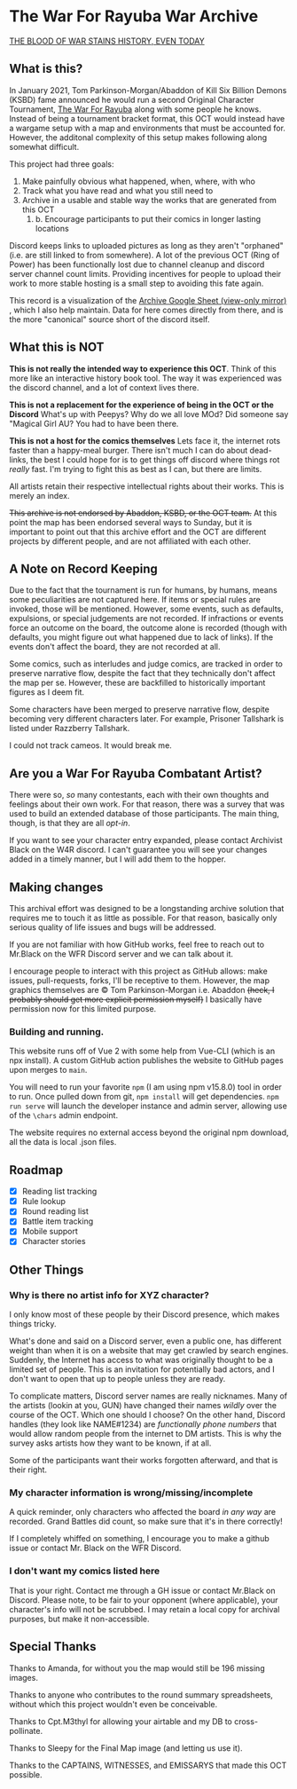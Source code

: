 # The War For Rayuba War Archive

[THE BLOOD OF WAR STAINS HISTORY, EVEN TODAY](https://xrabohrok.github.io/WarMap)

## What is this?

In January 2021, Tom Parkinson-Morgan/Abaddon of Kill Six Billion Demons (KSBD) fame announced he would run a second Original Character Tournament, [The War For Rayuba](https://killsixbilliondemons.com/war-for-rayuba-is-now-live/) along with some people he knows.  Instead of being a tournament bracket format, this OCT would instead have a wargame setup with a map and environments that must be accounted for.  However, the additonal complexity of this setup makes following along somewhat difficult.  

This project had three goals:

1. Make painfully obvious what happened, when, where, with who  
1. Track what you have read and what you still need to
1. Archive in a usable and stable way the works that are generated from this OCT
    1. b. Encourage participants to put their comics in longer lasting locations

Discord keeps links to uploaded pictures as long as they aren't "orphaned" (i.e. are still linked to from somewhere).  A lot of the previous OCT (Ring of Power) has been functionally lost due to channel cleanup and discord server channel count limits.  Providing incentives for people to upload their work to more stable hosting is a small step to avoiding this fate again.  

This record is a visualization of the [Archive Google Sheet (view-only mirror)](https://docs.google.com/spreadsheets/d/15d804_im5dHn1p22rEqSuRo29ezqsrGBkHyKALF9gDo/edit#gid=1678530749) , which I also help maintain.  Data for here comes directly from there, and is the more "canonical" source short of the discord itself. 

## What this is NOT

**This is not really the intended way to experience this OCT**. Think of this more like an interactive history book tool. The way it was experienced was the discord channel, and a lot of context lives there.

**This is not a replacement for the experience of being in the OCT or the Discord** What's up with Peepys?  Why do we all love MOd?  Did someone say "Magical Girl AU?  You had to have been there.

**This is not a host for the comics themselves** Lets face it, the internet rots faster than a happy-meal burger.  There isn't much I can do about dead-links, the best I could hope for is to get things off discord where things rot _really_ fast.  I'm trying to fight this as best as I can, but there are limits.  

All artists retain their respective intellectual rights about their works.  This is merely an index.  

~~This archive is not endorsed by Abaddon, KSBD, or the OCT team.~~ At this point the map has been endorsed several ways to Sunday, but it is important to point out that this archive effort and the OCT are different projects by different people, and are not affiliated with each other.   

## A Note on Record Keeping

Due to the fact that the tournament is run for humans, by humans, means some peculiarities are not captured here.  If items or special rules are invoked, those will be mentioned.  However, some events, such as defaults, expulsions, or special judgements are not recorded.  If infractions or events force an outcome on the board, the outcome alone is recorded (though with defaults, you might figure out what happened due to lack of links).  If the events don't affect the board, they are not recorded at all.

Some comics, such as interludes and judge comics, are tracked in order to preserve narrative flow, despite the fact that they technically don't affect the map per se. However, these are backfilled to historically important figures as I deem fit.  

Some characters have been merged to preserve narrative flow, despite becoming very different characters later.  For example, Prisoner Tallshark is listed under Razzberry Tallshark.  

I could not track cameos.  It would break me.

## Are you a War For Rayuba Combatant Artist?

There were so, _so_ many contestants, each with their own thoughts and feelings about their own work.  For that reason, there was a survey that was used to build an extended database of those participants.  The main thing, though, is that they are all _opt-in_.  

If you want to see your character entry expanded, please contact Archivist Black on the W4R discord.  I can't guarantee you will see your changes added in a timely manner, but I will add them to the hopper.  

## Making changes

This archival effort was designed to be a longstanding archive solution that requires me to touch it as little as possible.  For that reason, basically only serious quality of life issues and bugs will be addressed.  

If you are not familiar with how GitHub works, feel free to reach out to Mr.Black on the WFR Discord server and we can talk about it.

I encourage people to interact with this project as GitHub allows: make issues, pull-requests, forks, I'll be receptive to them.  However, the map graphics themselves are :copyright: Tom Parkinson-Morgan i.e. Abaddon ~~(heck, I probably should get more explicit permission myself)~~ I basically have permission now for this limited purpose.

### Building and running.

This website runs off of Vue 2 with some help from Vue-CLI (which is an npx install).  A custom GitHub action publishes the website to GitHub pages upon merges to `main`.  

You will need to run your favorite `npm` (I am using npm v15.8.0) tool in order to run.  Once pulled down from git, `npm install` will get dependencies. `npm run serve` will launch the developer instance and admin server, allowing use of the `\chars` admin endpoint.  

The website requires no external access beyond the original npm download, all the data is local .json files.  

## Roadmap

- [x] Reading list tracking
- [x] Rule lookup
- [x] Round reading list
- [x] Battle item tracking
- [x] Mobile support
- [x] Character stories

## Other Things

### Why is there no artist info for XYZ character?

I only know most of these people by their Discord presence, which makes things tricky.

What's done and said on a Discord server, even a public one, has different weight than when it is on a website that may get crawled by search engines.  Suddenly, the Internet has access to what was originally thought to be a limited set of people.  This is an invitation for potentially bad actors, and I don't want to open that up to people unless they are ready.

To complicate matters, Discord server names are really nicknames.  Many of the artists (lookin at you, GUN) have changed their names _wildly_ over the course of the OCT.  Which one should I choose?  On the other hand, Discord handles (they look like NAME#1234) are _functionally phone numbers_ that would allow random people from the internet to DM artists.  This is why the survey asks artists how they want to be known, if at all. 

Some of the participants want their works forgotten afterward, and that is their right.  

### My character information is wrong/missing/incomplete

A quick reminder, only characters who affected the board _in any way_ are recorded.  Grand Battles did count, so make sure that it's in there correctly!  

If I completely whiffed on something, I encourage you to make a github issue or contact Mr. Black on the WFR Discord.  

### I don't want my comics listed here

That is your right.  Contact me through a GH issue or contact Mr.Black on Discord.  Please note, to be fair to your opponent (where applicable), your character's info will not be scrubbed.  I may retain a local copy for archival purposes, but make it non-accessible. 

## Special Thanks

Thanks to Amanda, for without you the map would still be 196 missing images.

Thanks to anyone who contributes to the round summary spreadsheets, without which this project wouldn't even be conceivable. 

Thanks to Cpt.M3thyl for allowing your airtable and my DB to cross-pollinate.  

Thanks to Sleepy for the Final Map image (and letting us use it).

Thanks to the CAPTAINS, WITNESSES, and EMISSARYS that made this OCT possible.  
